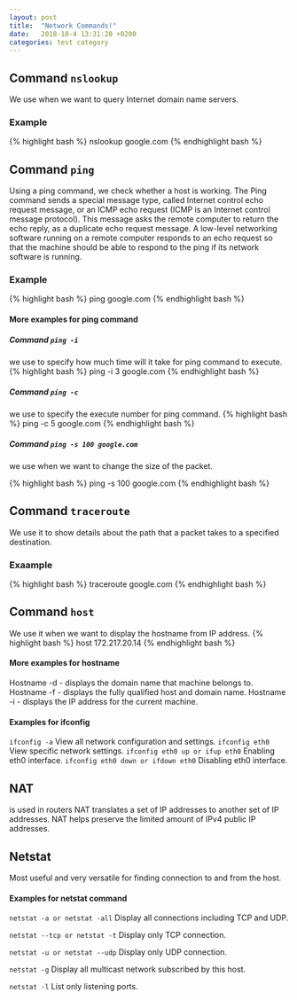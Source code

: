 ```yaml
---
layout: post
title:  "Network Commands!"
date:   2018-10-4 13:31:20 +0200
categories: test category
---
```


## Command ```nslookup```
We use when we want to query Internet domain name servers. 

### Example
{% highlight bash %}
nslookup google.com
{% endhighlight bash %}

## Command ```ping```
Using a ping command, we check whether a host is working.
The Ping command sends a special message type, called Internet control echo request message, or an ICMP echo request (ICMP is an Internet control message protocol). 
This message asks the remote computer to return the echo reply, as a duplicate echo request message.
A low-level networking software running on a remote computer responds to an echo request so that the machine should be able to respond to the ping if its network software is running.

### Example
{% highlight bash %}
ping google.com
{% endhighlight bash %}

#### More examples for ping command

##### Command ```ping -i```
we use to specify how much time will it take for ping command to execute.
{% highlight bash %}
ping -i 3 google.com
{% endhighlight bash %}

##### Command ```ping -c```
we use to specify the execute number for ping command.
{% highlight bash %}
ping -c 5 google.com
{% endhighlight bash %}

##### Command ```ping -s 100 google.com```
we use when we want to change the size of the packet.

{% highlight bash %}
ping -s 100 google.com
{% endhighlight bash %}

## Command ```traceroute```
We use it to show details about the path that a packet takes to a specified destination.
### Exaample 
{% highlight bash %}
traceroute google.com
{% endhighlight bash %}

## Command ```host```
We use it when we want to display the hostname from IP address.
{% highlight bash %}
host 172.217.20.14 
{% endhighlight bash %}

#### More examples for hostname 

Hostname -d - displays the domain name that machine belongs to.
Hostname -f - displays the fully qualified host and domain name.
Hostname -i - displays the IP address for the current machine.


#### Examples for ifconfig

```ifconfig -a```  View all network configuration and settings.
```ifconfig eth0```  View specific network settings.
```ifconfig eth0 up or ifup eth0```  Enabling eth0 interface.
```ifconfig eth0 down or ifdown eth0``` Disabling eth0 interface.


## NAT 
is used in routers NAT translates a set of IP addresses to another set of IP addresses.
NAT helps preserve the limited amount of IPv4 public IP addresses.

## Netstat
Most useful and very versatile for finding connection to and from the host.

#### Examples for netstat command

```netstat -a or netstat -all```
Display all connections including TCP and UDP.

```netstat --tcp or netstat -t```
Display only TCP connection.

```netstat -u or netstat --udp```
Display only UDP connection.

```netstat -g```
Display all multicast network subscribed by this host.

```netstat -l```
List only listening ports.
